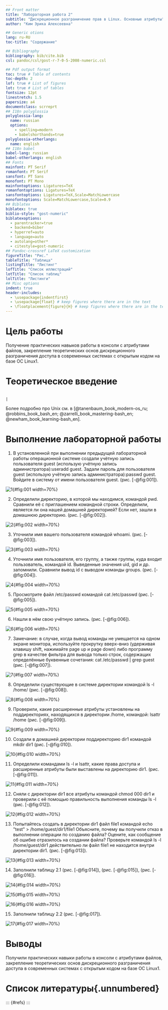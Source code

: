 ```yaml
---
## Front matter
title: "Лабораторная работа 2"
subtitle: "Дискреционное разграничение прав в Linux. Основные атрибуты"
author: "Ким Эрика Алексеевна"

## Generic otions
lang: ru-RU
toc-title: "Содержание"

## Bibliography
bibliography: bib/cite.bib
csl: pandoc/csl/gost-r-7-0-5-2008-numeric.csl

## Pdf output format
toc: true # Table of contents
toc-depth: 2
lof: true # List of figures
lot: true # List of tables
fontsize: 12pt
linestretch: 1.5
papersize: a4
documentclass: scrreprt
## I18n polyglossia
polyglossia-lang:
  name: russian
  options:
	- spelling=modern
	- babelshorthands=true
polyglossia-otherlangs:
  name: english
## I18n babel
babel-lang: russian
babel-otherlangs: english
## Fonts
mainfont: PT Serif
romanfont: PT Serif
sansfont: PT Sans
monofont: PT Mono
mainfontoptions: Ligatures=TeX
romanfontoptions: Ligatures=TeX
sansfontoptions: Ligatures=TeX,Scale=MatchLowercase
monofontoptions: Scale=MatchLowercase,Scale=0.9
## Biblatex
biblatex: true
biblio-style: "gost-numeric"
biblatexoptions:
  - parentracker=true
  - backend=biber
  - hyperref=auto
  - language=auto
  - autolang=other*
  - citestyle=gost-numeric
## Pandoc-crossref LaTeX customization
figureTitle: "Рис."
tableTitle: "Таблица"
listingTitle: "Листинг"
lofTitle: "Список иллюстраций"
lotTitle: "Список таблиц"
lolTitle: "Листинги"
## Misc options
indent: true
header-includes:
  - \usepackage{indentfirst}
  - \usepackage{float} # keep figures where there are in the text
  - \floatplacement{figure}{H} # keep figures where there are in the text
---
```


# Цель работы

Получение практических навыков работы в консоли с атрибутами файлов, закрепление теоретических основ дискреционного разграничения доступа в современных системах с открытым кодом на базе ОС Linux1.


# Теоретическое введение

                                                                                |

Более подробно про Unix см. в [@tanenbaum_book_modern-os_ru; @robbins_book_bash_en; @zarrelli_book_mastering-bash_en; @newham_book_learning-bash_en].

# Выполнение лабораторной работы

1. В установленной при выполнении предыдущей лабораторной работы операционной системе создали учётную запись пользователя guest (использую учётную запись администратора):useradd guest. Задали пароль для пользователя guest (использую учётную запись администратора):passwd guest. Войдите в систему от имени пользователя guest.  (рис. [-@fig:001]).

![1](image/1.png){#fig:001 width=70%}

2. Определили директорию, в которой мы находимся, командой pwd. Сравнили её с приглашением командной строки. Определили, является ли она нашей домашней директорией? Если нет, зашли в домашнюю директорию. (рис. [-@fig:002]).

![2](image/2.png){#fig:002 width=70%}

3. Уточнили имя вашего пользователя командой whoami. (рис. [-@fig:003]).

![3](image/3.png){#fig:003 width=70%}

4. Уточнили имя пользователя, его группу, а также группы, куда входит пользователь, командой id. Выведенные значения uid, gid и др. запомнили. Сравнили вывод id с выводом команды groups. (рис. [-@fig:004]).

![4](image/4.png){#fig:004 width=70%}

5. Просмотрите файл /etc/passwd командой cat /etc/passwd (рис. [-@fig:005]).

![5](image/5.png){#fig:005 width=70%}

6. Нашли в нём свою учётную запись.  (рис. [-@fig:006]).

![6](image/6.png){#fig:006 width=70%}

7. Замечание: в случае, когда вывод команды не умещается на одном экране монитора, используйте прокрутку вверх–вниз (удерживая клавишу shift, нажимайте page up и page down) либо программу grep в качестве фильтра для вывода только строк, содержащих определённые буквенные сочетания: cat /etc/passwd | grep guest (рис. [-@fig:007]).

![7](image/7.png){#fig:007 width=70%}

8. Определили существующие в системе директории командой ls -l /home/ (рис. [-@fig:008]).

![8](image/8.png){#fig:008 width=70%}

9. Проверили, какие расширенные атрибуты установлены на поддиректориях, находящихся в директории /home, командой: lsattr /home (рис. [-@fig:009]).

![9](image/9.png){#fig:009 width=70%}

10. Создали в домашней директории поддиректорию dir1 командой mkdir dir1 (рис. [-@fig:010]).

![10](image/10.png){#fig:010 width=70%}

11. Определили командами ls -l и lsattr, какие права доступа и расширенные атрибуты были выставлены на директорию dir1. (рис. [-@fig:011]).

![11](image/11.png){#fig:011 width=70%}

12. Сняли с директории dir1 все атрибуты командой chmod 000 dir1 и проверили с её помощью правильность выполнения команды ls -l (рис. [-@fig:012]).

![12](image/12.png){#fig:012 width=70%}

13.  Попытайтесь создать в директории dir1 файл file1 командой echo "test" > /home/guest/dir1/file1 Объясните, почему вы получили отказ в выполнении операции по созданию файла? Оцените, как сообщение об ошибке отразилось на создании файла? Проверьте командой ls -l /home/guest/dir1 действительно ли файл file1 не находится внутри директории dir1. (рис. [-@fig:013]).

![13](image/13.png){#fig:013 width=70%}

14. Заполнили таблицу 2.1 (рис. [-@fig:014]), (рис. [-@fig:015]), (рис. [-@fig:016]).

![14](image/14.png){#fig:014 width=70%}

![15](image/15.png){#fig:015 width=70%}

![16](image/16.png){#fig:016 width=70%}

15. Заполнили таблицу 2.2 (рис. [-@fig:017]).

![17](image/17.png){#fig:017 width=70%}

# Выводы

Получили практических навыки работы в консоли с атрибутами файлов, закрепление теоретических основ дискреционного разграничения доступа в современных системах с открытым кодом на базе ОС Linux1.

# Список литературы{.unnumbered}

::: {#refs}
:::
